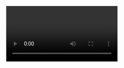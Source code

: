 <video href="https://github.com/mayankchaudhary26/Cool-Readme-ideas/blob/master/data/screen%20open.gif?raw=true">
<h1 align="center">Hi 👋, I'm Muhammad Rohan</h1>
<h3 align="center">A Student Of Web Development in Pakistan</h3>

<p align="left"> <img src="https://komarev.com/ghpvc/?username=rohankhan999&label=Profile%20views&color=0e75b6&style=flat" alt="rohankhan999" /> </p>

<p align="left"> <a href="https://github.com/ryo-ma/github-profile-trophy"><img src="https://github-profile-trophy.vercel.app/?username=rohankhan999" alt="rohankhan999" /></a> </p>

- 💬 Ask me about **Anything you Want**

- 📫 How to reach me **Rohankhan08453@gmail.com**

- ⚡ Fun fact **I think I'm Perfect**

<h3 align="left">Connect with me:</h3>
<p align="left">
<a href="https://linkedin.com/in/https://www.linkedin.com/in/rohan-khan-32317129b/" target="blank"><img align="center" src="https://raw.githubusercontent.com/rahuldkjain/github-profile-readme-generator/master/src/images/icons/Social/linked-in-alt.svg" alt="https://www.linkedin.com/in/rohan-khan-32317129b/" height="30" width="40" /></a>
<a href="https://fb.com/https://www.facebook.com/profile.php?id=61551778150589" target="blank"><img align="center" src="https://raw.githubusercontent.com/rahuldkjain/github-profile-readme-generator/master/src/images/icons/Social/facebook.svg" alt="https://www.facebook.com/profile.php?id=61551778150589" height="30" width="40" /></a>
<a href="https://instagram.com/https://www.instagram.com/def.not_rohan/" target="blank"><img align="center" src="https://raw.githubusercontent.com/rahuldkjain/github-profile-readme-generator/master/src/images/icons/Social/instagram.svg" alt="https://www.instagram.com/def.not_rohan/" height="30" width="40" /></a>
</p>

<h3 align="left">Languages and Tools:</h3>
<p align="left"> <a href="https://getbootstrap.com" target="_blank" rel="noreferrer"> <img src="https://raw.githubusercontent.com/devicons/devicon/master/icons/bootstrap/bootstrap-plain-wordmark.svg" alt="bootstrap" width="40" height="40"/> </a> <a href="https://www.w3schools.com/css/" target="_blank" rel="noreferrer"> <img src="https://raw.githubusercontent.com/devicons/devicon/master/icons/css3/css3-original-wordmark.svg" alt="css3" width="40" height="40"/> </a> <a href="https://www.w3.org/html/" target="_blank" rel="noreferrer"> <img src="https://raw.githubusercontent.com/devicons/devicon/master/icons/html5/html5-original-wordmark.svg" alt="html5" width="40" height="40"/> </a> <a href="https://developer.mozilla.org/en-US/docs/Web/JavaScript" target="_blank" rel="noreferrer"> <img src="https://raw.githubusercontent.com/devicons/devicon/master/icons/javascript/javascript-original.svg" alt="javascript" width="40" height="40"/> </a> <a href="https://nextjs.org/" target="_blank" rel="noreferrer"> <img src="https://cdn.worldvectorlogo.com/logos/nextjs-2.svg" alt="nextjs" width="40" height="40"/> </a> <a href="https://tailwindcss.com/" target="_blank" rel="noreferrer"> <img src="https://www.vectorlogo.zone/logos/tailwindcss/tailwindcss-icon.svg" alt="tailwind" width="40" height="40"/> </a> <a href="https://www.typescriptlang.org/" target="_blank" rel="noreferrer"> <img src="https://raw.githubusercontent.com/devicons/devicon/master/icons/typescript/typescript-original.svg" alt="typescript" width="40" height="40"/> </a> </p>

<p><img align="left" src="https://github-readme-stats.vercel.app/api/top-langs?username=rohankhan999&show_icons=true&locale=en&layout=compact" alt="rohankhan999" /></p>

<p>&nbsp;<img align="center" src="https://github-readme-stats.vercel.app/api?username=rohankhan999&show_icons=true&locale=en" alt="rohankhan999" /></p>

<p><img align="center" src="https://github-readme-streak-stats.herokuapp.com/?user=rohankhan999&" alt="rohankhan999" /></p>


